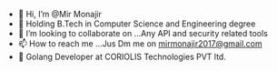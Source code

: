 - 👋 Hi, I’m @Mir Monajir
- 👀 Holding B.Tech in Computer Science and Engineering degree 
- 💞️ I’m looking to collaborate on ...Any API and security related tools
- 📫 How to reach me ...Jus Dm me on mirmonajir2017@gmail.com
- 💼 Golang Developer at CORIOLIS Technologies PVT ltd.

<!---
MirMonajir244/MirMonajir244 is a ✨ special ✨ repository because its `README.md` (this file) appears on your GitHub profile.
You can click the Preview link to take a look at your changes.
--->
